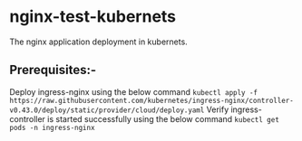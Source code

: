 # nginx-test-kubernets
The nginx application deployment in kubernets.

## Prerequisites:-

Deploy ingress-nginx using the below command
`kubectl apply -f https://raw.githubusercontent.com/kubernetes/ingress-nginx/controller-v0.43.0/deploy/static/provider/cloud/deploy.yaml`
Verify ingress-controller is started successfully using the below command
`kubectl get pods -n ingress-nginx`
